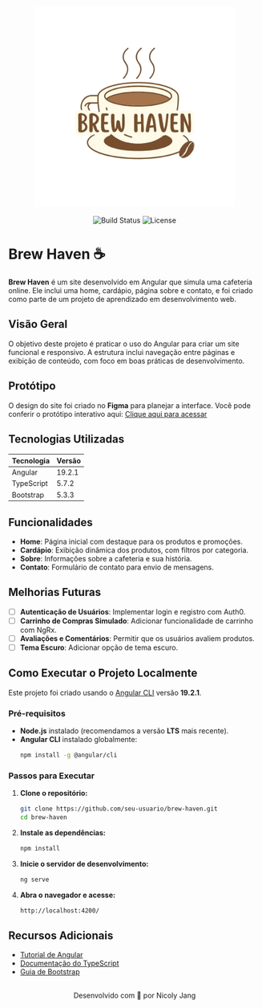<div style="text-align: center">
   <img src="https://raw.githubusercontent.com/nicolyjjang/brew-haven/main/src/assets/images/logo-readme.png" alt="Logo do Brew Haven para o README" style="width: 400px;">

   ![Build Status](https://img.shields.io/badge/in-progress-ae8b6c)
   ![License](https://img.shields.io/badge/license-MIT-ae8b6c)
</div>

# Brew Haven ☕

**Brew Haven** é um site desenvolvido em Angular que simula uma cafeteria online. Ele inclui uma home, cardápio, página sobre e contato, e foi criado como parte de um projeto de aprendizado em desenvolvimento web.

## Visão Geral

O objetivo deste projeto é praticar o uso do Angular para criar um site funcional e responsivo. A estrutura inclui navegação entre páginas e exibição de conteúdo, com foco em boas práticas de desenvolvimento.

## Protótipo

O design do site foi criado no **Figma** para planejar a interface. Você pode conferir o protótipo interativo aqui:
[Clique aqui para acessar](https://www.figma.com/proto/VCYmM24IWRsSMEW7thcbbr/Brew-Haven?page-id=0%3A1&node-id=1-2&p=f&viewport=239%2C94%2C0.17&t=57YRqQgCiBEoY9EK-1&scaling=scale-down&content-scaling=fixed&starting-point-node-id=1%3A2)

## Tecnologias Utilizadas

| Tecnologia | Versão |
| ---------- | ------ |
| Angular    | 19.2.1 |
| TypeScript | 5.7.2  |
| Bootstrap  | 5.3.3  |

## Funcionalidades

- **Home**: Página inicial com destaque para os produtos e promoções.
- **Cardápio**: Exibição dinâmica dos produtos, com filtros por categoria.
- **Sobre**: Informações sobre a cafeteria e sua história.
- **Contato**: Formulário de contato para envio de mensagens.

## Melhorias Futuras

- [ ] **Autenticação de Usuários**: Implementar login e registro com Auth0.
- [ ] **Carrinho de Compras Simulado**: Adicionar funcionalidade de carrinho com NgRx.
- [ ] **Avaliações e Comentários**: Permitir que os usuários avaliem produtos.
- [ ] **Tema Escuro**: Adicionar opção de tema escuro.

## Como Executar o Projeto Localmente

Este projeto foi criado usando o [Angular CLI](https://github.com/angular/angular-cli) versão **19.2.1**.

### Pré-requisitos

- **Node.js** instalado (recomendamos a versão **LTS** mais recente).
- **Angular CLI** instalado globalmente:
  ```bash
  npm install -g @angular/cli
  ```

### Passos para Executar

1. **Clone o repositório:**

   ```bash
   git clone https://github.com/seu-usuario/brew-haven.git
   cd brew-haven
   ```

2. **Instale as dependências:**
   ```bash
   npm install
   ```
3. **Inicie o servidor de desenvolvimento:**

   ```bash
   ng serve
   ```

4. **Abra o navegador e acesse:**
   ```txt
   http://localhost:4200/
   ```

## Recursos Adicionais

- [Tutorial de Angular](https://angular.dev/tutorial)
- [Documentação do TypeScript](https://www.typescriptlang.org/docs/)
- [Guia de Bootstrap](https://getbootstrap.com/docs/5.2/getting-started/introduction/)

<div style="margin-top: 30px; text-align: center">Desenvolvido com 🤎 por Nicoly Jang</div>
